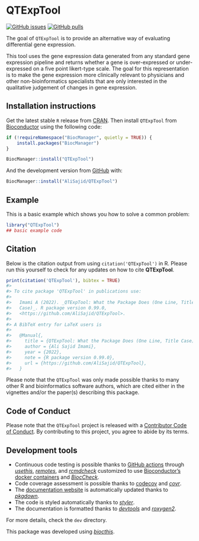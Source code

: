 
<!-- README.md is generated from README.Rmd. Please edit that file -->

# QTExpTool

<!-- badges: start -->

[![GitHub
issues](https://img.shields.io/github/issues/AliSajid/QTExpTool)](https://github.com/AliSajid/QTExpTool/issues)
[![GitHub
pulls](https://img.shields.io/github/issues-pr/AliSajid/QTExpTool)](https://github.com/AliSajid/QTExpTool/pulls)
<!-- badges: end -->

The goal of `QTExpTool` is to provide an alternative way of evaluating
differential gene expression.

This tool uses the gene expression data generated from any standard gene
expression pipeline and returns whether a gene is over-expressed or
under-expressed on a five point likert-type scale. The goal for this
representation is to make the gene expression more clinically relevant
to physicians and other non-bioinformatics specialists that are only
interested in the qualitative judgement of changes in gene expression.

## Installation instructions

Get the latest stable `R` release from
[CRAN](http://cran.r-project.org/). Then install `QTExpTool` from
[Bioconductor](http://bioconductor.org/) using the following code:

``` r
if (!requireNamespace("BiocManager", quietly = TRUE)) {
    install.packages("BiocManager")
}

BiocManager::install("QTExpTool")
```

And the development version from
[GitHub](https://github.com/AliSajid/QTExpTool) with:

``` r
BiocManager::install("AliSajid/QTExpTool")
```

## Example

This is a basic example which shows you how to solve a common problem:

``` r
library("QTExpTool")
## basic example code
```

## Citation

Below is the citation output from using `citation('QTExpTool')` in R.
Please run this yourself to check for any updates on how to cite
**QTExpTool**.

``` r
print(citation('QTExpTool'), bibtex = TRUE)
#> 
#> To cite package 'QTExpTool' in publications use:
#> 
#>   Imami A (2022). _QTExpTool: What the Package Does (One Line, Title
#>   Case)_. R package version 0.99.0,
#>   <https://github.com/AliSajid/QTExpTool>.
#> 
#> A BibTeX entry for LaTeX users is
#> 
#>   @Manual{,
#>     title = {QTExpTool: What the Package Does (One Line, Title Case)},
#>     author = {Ali Sajid Imami},
#>     year = {2022},
#>     note = {R package version 0.99.0},
#>     url = {https://github.com/AliSajid/QTExpTool},
#>   }
```

Please note that the `QTExpTool` was only made possible thanks to many
other R and bioinformatics software authors, which are cited either in
the vignettes and/or the paper(s) describing this package.

## Code of Conduct

Please note that the `QTExpTool` project is released with a [Contributor
Code of Conduct](http://bioconductor.org/about/code-of-conduct/). By
contributing to this project, you agree to abide by its terms.

## Development tools

- Continuous code testing is possible thanks to [GitHub
  actions](https://www.tidyverse.org/blog/2020/04/usethis-1-6-0/)
  through *[usethis](https://CRAN.R-project.org/package=usethis)*,
  *[remotes](https://CRAN.R-project.org/package=remotes)*, and
  *[rcmdcheck](https://CRAN.R-project.org/package=rcmdcheck)* customized
  to use [Bioconductor’s docker
  containers](https://www.bioconductor.org/help/docker/) and
  *[BiocCheck](https://bioconductor.org/packages/3.16/BiocCheck)*.
- Code coverage assessment is possible thanks to
  [codecov](https://codecov.io/gh) and
  *[covr](https://CRAN.R-project.org/package=covr)*.
- The [documentation website](http://AliSajid.github.io/QTExpTool) is
  automatically updated thanks to
  *[pkgdown](https://CRAN.R-project.org/package=pkgdown)*.
- The code is styled automatically thanks to
  *[styler](https://CRAN.R-project.org/package=styler)*.
- The documentation is formatted thanks to
  *[devtools](https://CRAN.R-project.org/package=devtools)* and
  *[roxygen2](https://CRAN.R-project.org/package=roxygen2)*.

For more details, check the `dev` directory.

This package was developed using
*[biocthis](https://bioconductor.org/packages/3.16/biocthis)*.
